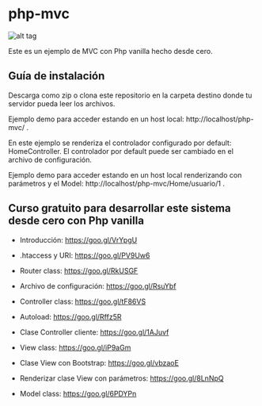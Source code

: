 # php-mvc 


![alt tag](https://cloud.githubusercontent.com/assets/10777626/25569022/ff391a18-2dd3-11e7-82f3-9b43775c6ce2.PNG)

Este es un ejemplo de MVC con Php vanilla hecho desde cero.

## Guía de instalación

Descarga como zip o clona este repositorio en la carpeta destino donde tu servidor pueda leer los archivos.

Ejemplo demo para acceder estando en un host local: http://localhost/php-mvc/ .

En este ejemplo se renderiza el controlador configurado por default: HomeController. El controlador por default puede ser cambiado en el archivo de configuración.

Ejemplo demo para acceder estando en un host local renderizando con parámetros y el Model: http://localhost/php-mvc/Home/usuario/1 .

## Curso gratuito para desarrollar este sistema desde cero con Php vanilla

+ Introducción: https://goo.gl/VrYpgU

+ .htaccess y URI: https://goo.gl/PV9Uw6

+ Router class: https://goo.gl/RkUSGF

+ Archivo de configuración: https://goo.gl/RsuYbf

+ Controller class: https://goo.gl/tF86VS

+ Autoload: https://goo.gl/Rffz5R

+ Clase Controller cliente: https://goo.gl/1AJuvf

+ View class: https://goo.gl/iP9aGm

+ Clase View con Bootstrap: https://goo.gl/vbzaoE

+ Renderizar clase View con parámetros: https://goo.gl/8LnNpQ

+ Model class: https://goo.gl/6PDYPn

